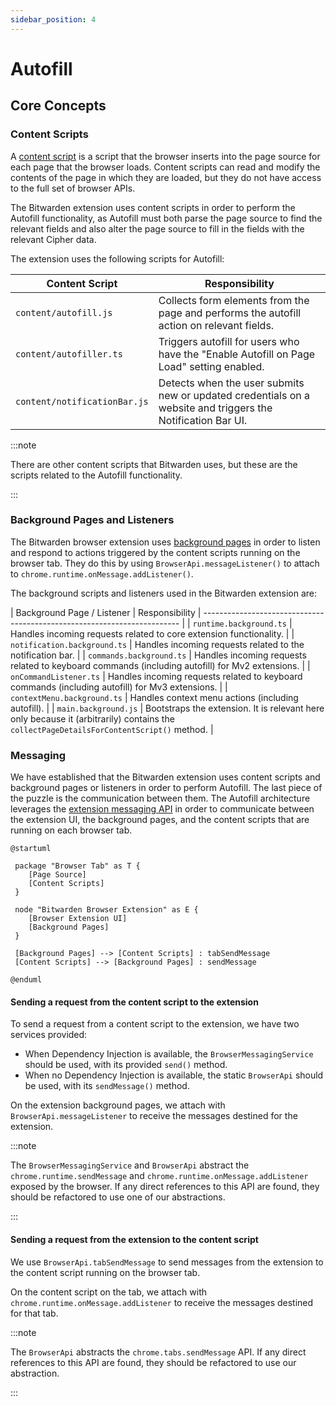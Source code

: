 ```yaml
---
sidebar_position: 4
---
```


# Autofill

## Core Concepts

### Content Scripts

A
[content script](https://developer.mozilla.org/en-US/docs/Mozilla/Add-ons/WebExtensions/Content_scripts)
is a script that the browser inserts into the page source for each page that the browser loads.
Content scripts can read and modify the contents of the page in which they are loaded, but they do
not have access to the full set of browser APIs.

The Bitwarden extension uses content scripts in order to perform the Autofill functionality, as
Autofill must both parse the page source to find the relevant fields and also alter the page source
to fill in the fields with the relevant Cipher data.

The extension uses the following scripts for Autofill:

<!-- prettier-ignore -->
| Content Script | Responsibility |
| ---------------------------- | -------------------------------------------------------------------------------- |
| `content/autofill.js`        | Collects form elements from the page and performs the autofill action on relevant fields. |
| `content/autofiller.ts`      | Triggers autofill for users who have the "Enable Autofill on Page Load" setting enabled.  |
| `content/notificationBar.js` | Detects when the user submits new or updated credentials on a website and triggers the Notification Bar UI. |

:::note

There are other content scripts that Bitwarden uses, but these are the scripts related to the
Autofill functionality.

:::

### Background Pages and Listeners

The Bitwarden browser extension uses
[background pages](https://developer.chrome.com/docs/extensions/mv2/background_pages/) in order to
listen and respond to actions triggered by the content scripts running on the browser tab. They do
this by using `BrowserApi.messageListener()` to attach to `chrome.runtime.onMessage.addListener()`.

The background scripts and listeners used in the Bitwarden extension are:

<!-- prettier-ignore -->
| Background Page / Listener   | Responsibility                          |                                    ------------------------------------------------------------------------ |
| `runtime.background.ts`      | Handles incoming requests related to core extension functionality. |
| `notification.background.ts` | Handles incoming requests related to the notification bar.    |
| `commands.background.ts`     | Handles incoming requests related to keyboard commands (including autofill) for Mv2 extensions.   |
| `onCommandListener.ts`       | Handles incoming requests related to keyboard commands (including autofill) for Mv3 extensions. |
| `contextMenu.background.ts`  | Handles context menu actions (including autofill).                                    |
| `main.background.js`         | Bootstraps the extension. It is relevant here only because it (arbitrarily) contains the `collectPageDetailsForContentScript()` method. |

### Messaging

We have established that the Bitwarden extension uses content scripts and background pages or
listeners in order to perform Autofill. The last piece of the puzzle is the communication between
them. The Autofill architecture leverages the
[extension messaging API](https://developer.mozilla.org/en-US/docs/Mozilla/Add-ons/WebExtensions/API/runtime/sendMessage)
in order to communicate between the extension UI, the background pages, and the content scripts that
are running on each browser tab.

```kroki type=plantuml
@startuml

 package "Browser Tab" as T {
    [Page Source]
    [Content Scripts]
 }

 node "Bitwarden Browser Extension" as E {
    [Browser Extension UI]
    [Background Pages]
 }

 [Background Pages] --> [Content Scripts] : tabSendMessage
 [Content Scripts] --> [Background Pages] : sendMessage

@enduml
```

#### Sending a request from the content script to the extension

To send a request from a content script to the extension, we have two services provided:

- When Dependency Injection is available, the `BrowserMessagingService` should be used, with its
  provided `send()` method.
- When no Dependency Injection is available, the static `BrowserApi` should be used, with its
  `sendMessage()` method.

On the extension background pages, we attach with `BrowserApi.messageListener` to receive the
messages destined for the extension.

:::note

The `BrowserMessagingService` and `BrowserApi` abstract the `chrome.runtime.sendMessage` and
`chrome.runtime.onMessage.addListener` exposed by the browser. If any direct references to this API
are found, they should be refactored to use one of our abstractions.

:::

#### Sending a request from the extension to the content script

We use `BrowserApi.tabSendMessage` to send messages from the extension to the content script running
on the browser tab.

On the content script on the tab, we attach with `chrome.runtime.onMessage.addListener` to receive
the messages destined for that tab.

:::note

The `BrowserApi` abstracts the `chrome.tabs.sendMessage` API. If any direct references to this API
are found, they should be refactored to use our abstraction.

:::
